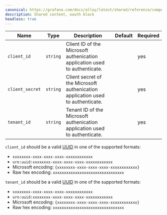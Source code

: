 ```yaml
---
canonical: https://grafana.com/docs/alloy/latest/shared/reference/components/oauth-block/
description: Shared content, oauth block
headless: true
---
```


Name        | Type     | Description                                             | Default | Required
------------|----------|---------------------------------------------------------|---------|---------
`client_id` | `string` | Client ID of the Microsoft authenication application used to authenticate. |         | yes
`client_secret` | `string` | Client secret of the Microsoft authenication application used to authenticate. |         | yes
`tenant_id` | `string` | Tenant ID of the Microsoft authenication application used to authenticate. |         | yes

`client_id` should be a valid [UUID][] in one of the supported formats:
* `xxxxxxxx-xxxx-xxxx-xxxx-xxxxxxxxxxxx`
* `urn:uuid:xxxxxxxx-xxxx-xxxx-xxxx-xxxxxxxxxxxx`
* Microsoft encoding: `{xxxxxxxx-xxxx-xxxx-xxxx-xxxxxxxxxxxx}`
* Raw hex encoding: `xxxxxxxxxxxxxxxxxxxxxxxxxxxxxxxx`

`tenant_id` should be a valid [UUID][] in one of the supported formats:
* `xxxxxxxx-xxxx-xxxx-xxxx-xxxxxxxxxxxx`
* `urn:uuid:xxxxxxxx-xxxx-xxxx-xxxx-xxxxxxxxxxxx`
* Microsoft encoding: `{xxxxxxxx-xxxx-xxxx-xxxx-xxxxxxxxxxxx}`
* Raw hex encoding: `xxxxxxxxxxxxxxxxxxxxxxxxxxxxxxxx`

[UUID]: https://en.wikipedia.org/wiki/Universally_unique_identifier
